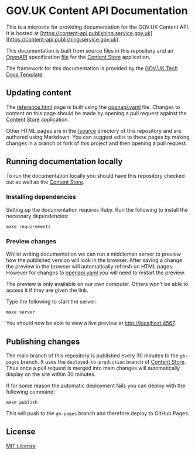 # GOV.UK Content API Documentation

This is a microsite for providing documentation for the GOV.UK Content API. It
is hosted at [https://content-api.publishing.service.gov.uk](https://content-api.publishing.service.gov.uk).

This documentation is built from source files in this repository and an
[OpenAPI][] specification [file][content-store-openapi] for the
[Content Store][content-store] application.

The framework for this documentation is provided by the
[GOV.UK Tech Docs Template][tech-docs-template].

## Updating content

The [reference.html][reference-page] page is built using the
[openapi.yaml][content-store-openapi] file. Changes to content on this page
should be made by opening a pull request against the
[Content Store][content-store] application.

Other HTML pages are in the [/source][source-dir] directory of this repository
and are authored using Markdown. You can suggest edits to these pages by making
changes in a branch or fork of this project and then opening a pull request.

## Running documentation locally

To run the documentation locally you should have this repository checked out
as well as the [Content Store][content-store].

### Installing dependencies

Setting up the documentation requires Ruby. Run the following to install the
necessary dependencies:

```shell
make requirements
```

### Preview changes

Whilst writing documentation we can run a middleman server to preview how the
published version will look in the browser. After saving a change the preview in
the browser will automatically refresh on HTML pages. However for changes to
[openapi.yaml][content-store-openapi] you will need to restart the preview.

The preview is only available on our own computer. Others won't be able to
access it if they are given the link.

Type the following to start the server:

```shell
make server
```

You should now be able to view a live preview at [http://localhost:4567](http://localhost:4567).

## Publishing changes

The main branch of this repository is published every 30 minutes to the
`gh-pages` branch. It uses the `deployed-to-production` branch of
[Content Store][content-store]. Thus once a pull request is merged into main
changes will automatically display on the site within 30 minutes.

If for some reason the automatic deployment fails you can deploy with the
following command:

```shell
make publish
```

This will push to the `gh-pages` branch and therefore deploy to GitHub Pages.

## License

[MIT License](LICENCE)

[content-store-openapi]: https://github.com/alphagov/content-store/blob/main/openapi.yaml
[content-store]: https://github.com/alphagov/content-store
[OpenAPI]: https://github.com/OAI/OpenAPI-Specification
[reference-page]: https://content-api.publishing.service.gov.uk/reference.html
[source-dir]: https://github.com/alphagov/govuk-content-api-docs/tree/main/source
[tech-docs-template]: https://github.com/alphagov/tech-docs-template
